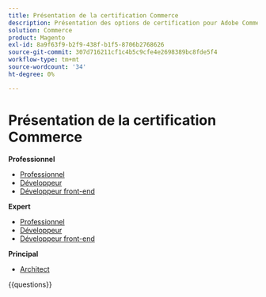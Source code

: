 ```yaml
---
title: Présentation de la certification Commerce
description: Présentation des options de certification pour Adobe Commerce
solution: Commerce
product: Magento
exl-id: 8a9f63f9-b2f9-438f-b1f5-8706b2768626
source-git-commit: 307d716211cf1c4b5c9cfe4e2698389bc8fde5f4
workflow-type: tm+mt
source-wordcount: '34'
ht-degree: 0%

---
```


# Présentation de la certification Commerce

**Professionnel**

* [Professionnel](https://certification.adobe.com/certification/business-practitioner-professional) <!--AD0-E712-->
* [Développeur](https://certification.adobe.com/certification/commerce-developer-professional) <!--AD0-E717-->
* [Développeur front-end](https://certification.adobe.com/certification/front-end-developer-professional) <!--AD0-E721-->

**Expert**

* [Professionnel](https://certification.adobe.com/certification/adobe-commerce-business-practitioner-expert) <!--AD0-E708-->
* [Développeur](https://certification.adobe.com/certification/adobe-commerce-developer-expert) <!--AD0-E716-->
* [Développeur front-end](https://certification.adobe.com/certification/front-end-developer-expert) <!--AD0-E720-->

**Principal**

* [Architect](https://certification.adobe.com/certification/commerce-architect-master) <!--AD0-E722-->

{{questions}}

